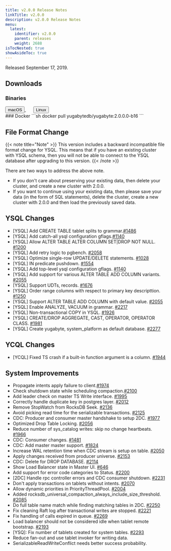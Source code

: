 ```yaml
---
title: v2.0.0 Release Notes
linkTitle: v2.0.0
description: v2.0.0 Release Notes
menu:
  latest:
    identifier: v2.0.0
    parent: releases
    weight: 2688
isTocNested: true
showAsideToc: true
---
```


Released September 17, 2019.

## Downloads
### Binaries
<a class="download-binary-link" href="https://downloads.yugabyte.com/yugabyte-2.0.0.0-darwin.tar.gz">
  <button>
    <i class="fab fa-apple"></i><span class="download-text">macOS</span>
  </button>
</a>
&nbsp; &nbsp; &nbsp; 
<a class="download-binary-link" href="https://downloads.yugabyte.com/yugabyte-2.0.0.0-linux.tar.gz">
  <button>
    <i class="fab fa-linux"></i><span class="download-text">Linux</span>
  </button>
</a>
<br />
### Docker
```sh
docker pull yugabytedb/yugabyte:2.0.0.0-b16
```

## File Format Change

{{< note title="Note" >}}
This version includes a backward incompatible file format change for YSQL. This means that if you have an existing cluster with YSQL schema, then you will not be able to connect to the YSQL database after upgrading to this version.
{{< /note >}}

There are two ways to address the above note.

* If you don't care about preserving your existing data, then delete your cluster, and create a new
  cluster with 2.0.0. 
* If you want to continue using your existing data, then please save your data (in the form of
  SQL statements), delete the cluster, create a new cluster with 2.0.0 and then load the previously saved data.

## YSQL Changes
* [YSQL] Add CREATE TABLE tablet splits to
  grammar.[#1486](https://github.com/yugabyte/yugabyte-db/issues/1486)
* [YSQL]  Add catch-all ysql configuration
  gflags.[#1140](https://github.com/yugabyte/yugabyte-db/issues/1140)
* [YSQL]  Allow ALTER TABLE ALTER COLUMN SET|DROP NOT NULL.
  [#1200](https://github.com/yugabyte/yugabyte-db/issues/1200) 
* [YSQL] Add retry logic to pgbench. [#2058](https://github.com/yugabyte/yugabyte-db/issues/2058)
* [YSQL] Optimize single-row UPDATE/DELETE statements.
  [#1028](https://github.com/yugabyte/yugabyte-db/issues/1028)
* [YSQL] IN predicate pushdown. [#1554](https://github.com/yugabyte/yugabyte-db/issues/1554)
* [YSQL] Add top-level ysql configuration gflags.
  [#1140](https://github.com/yugabyte/yugabyte-db/issues/1140)
* [YSQL] Add support for various ALTER TABLE ADD COLUMN variants.
  [#2055](https://github.com/yugabyte/yugabyte-db/issues/2055)
* [YSQL] Support UDTs, records. [#1676](https://github.com/yugabyte/yugabyte-db/issues/1676)
* [YSQL] Order range columns with respect to primary key descripttion.
  [#1250](https://github.com/yugabyte/yugabyte-db/issues/1250)
* [YSQL] Support ALTER TABLE ADD COLUMN with default value.
  [#2055](https://github.com/yugabyte/yugabyte-db/issues/2055)
* [YSQL] Enable ANALYZE, VACUUM in grammar.
  [#2217](https://github.com/yugabyte/yugabyte-db/issues/2217)
* [YSQL] Non-transactional COPY in YSQL.
  [#1926](https://github.com/yugabyte/yugabyte-db/issues/1926)
* [YSQL] CREATE/DROP AGGREGATE, CAST, OPERATOR, OPERATOR CLASS.
  [#1981](https://github.com/yugabyte/yugabyte-db/issues/1981)
* [YSQL] Create yugabyte, system_platform as default database.
  [#2277](https://github.com/yugabyte/yugabyte-db/issues/2277)

## YCQL Changes
*  [YCQL] Fixed TS crash if a built-in function argument is a column.
   [#1944](https://github.com/yugabyte/yugabyte-db/issues/1944)

## System Improvements
* Propagate intents apply failure to
  client.[#1974](https://github.com/yugabyte/yugabyte-db/issues/1974)
* Check shutdown state while scheduling
  compaction.[#2100](https://github.com/yugabyte/yugabyte-db/issues/2100)
* Add leader check on master TS Write interface.
  [#1995](https://github.com/yugabyte/yugabyte-db/issues/1995)
* Correctly handle duplicate key in postgres layer.
  [#2012](https://github.com/yugabyte/yugabyte-db/issues/2012)
* Remove StopWatch from RocksDB Seek. [#2136](https://github.com/yugabyte/yugabyte-db/issues/2136)
* Avoid picking read time for the serializable transactions.
  [#2125](https://github.com/yugabyte/yugabyte-db/issues/2125)
* CDC: Producer and consumer master handshake to setup 2DC.
  [#1977](https://github.com/yugabyte/yugabyte-db/issues/1977)
* Optimized Drop Table Locking. [#2056](https://github.com/yugabyte/yugabyte-db/issues/2056)
* Reduce number of sys_catalog writes: skip no change heartbeats.
  [#1966](https://github.com/yugabyte/yugabyte-db/issues/1966)
* CDC: Consumer changes. [#1481](https://github.com/yugabyte/yugabyte-db/issues/1481)
* CDC: Add master master support. [#1824](https://github.com/yugabyte/yugabyte-db/issues/1824)
*  Increase WAL retention time when CDC stream is setup on table.
   [#2050](https://github.com/yugabyte/yugabyte-db/issues/2050)
* Apply changes received from producer universe.
  [#2153](https://github.com/yugabyte/yugabyte-db/issues/2153)
* CDC: Delete for DROP DATABASE. [#2114](https://github.com/yugabyte/yugabyte-db/issues/2114)
* Show Load Balancer state in Master UI. [#646](https://github.com/yugabyte/yugabyte-db/issues/646)
* Add support for error code categories to Status.
  [#2200](https://github.com/yugabyte/yugabyte-db/issues/2200)
* [2DC] Handle rpc controller errors and CDC consumer shutdown.
  [#2231](https://github.com/yugabyte/yugabyte-db/issues/2231)
* Don't apply transactions on tablets without intents.
  [#2070](https://github.com/yugabyte/yugabyte-db/issues/2070)
* Allow dynamic priorities in PriorityThreadPool.
  [#2004](https://github.com/yugabyte/yugabyte-db/issues/2004)
* Added rocksdb_universal_compaction_always_include_size_threshold.
  [#2085](https://github.com/yugabyte/yugabyte-db/issues/2085)
* Do full table name match while finding matching tables in 2DC.
  [#2250](https://github.com/yugabyte/yugabyte-db/issues/2250)
* Fix cleaning Raft log after transactional writes are stopped.
  [#2221](https://github.com/yugabyte/yugabyte-db/issues/2221)
* Fix handling of calls expired in queue.
  [#2269](https://github.com/yugabyte/yugabyte-db/issues/2269)
*  Load balancer should not be considered idle when tablet remote bootstrap.
   [#2193](https://github.com/yugabyte/yugabyte-db/issues/2193)
* [YSQ]: Fix number of tablets created for system tables.
  [#2293](https://github.com/yugabyte/yugabyte-db/issues/2293)
* Reduce fan-out and use tablet invoker for writing data.
* SerializableReadWriteConflict needs better success probability.
